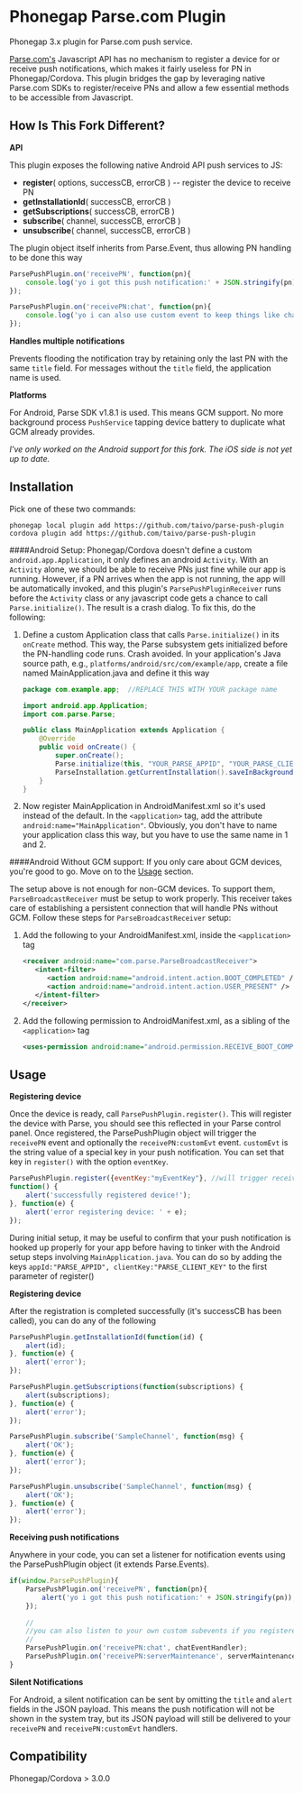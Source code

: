 Phonegap Parse.com Plugin
=========================

Phonegap 3.x plugin for Parse.com push service.

[Parse.com's](http://parse.com) Javascript API has no mechanism to register a device for or receive push notifications, which
makes it fairly useless for PN in Phonegap/Cordova. This plugin bridges the gap by leveraging native Parse.com SDKs
to register/receive PNs and allow a few essential methods to be accessible from Javascript. 

How Is This Fork Different?
--------------------------

**API**

This plugin exposes the following native Android API push services to JS:

* **register**( options, successCB, errorCB )   -- register the device to receive PN
* **getInstallationId**( successCB, errorCB )
* **getSubscriptions**( successCB, errorCB )
* **subscribe**( channel, successCB, errorCB )
* **unsubscribe**( channel, successCB, errorCB )

The plugin object itself inherits from Parse.Event, thus allowing PN handling to be done this way
```javascript
ParsePushPlugin.on('receivePN', function(pn){
	console.log('yo i got this push notification:' + JSON.stringify(pn));
});

ParsePushPlugin.on('receivePN:chat', function(pn){
	console.log('yo i can also use custom event to keep things like chat modularized');
});
```

**Handles multiple notifications**

Prevents flooding the notification tray by retaining only the last PN with the same `title` field. 
For messages without the `title` field, the application name is used.

**Platforms**

For Android, Parse SDK v1.8.1 is used. This means GCM support. No more background process `PushService` tapping 
device battery to duplicate what GCM already provides.

_I've only worked on the Android support for this fork. The iOS side is not yet up to date._


Installation
------------

Pick one of these two commands:

```
phonegap local plugin add https://github.com/taivo/parse-push-plugin
cordova plugin add https://github.com/taivo/parse-push-plugin
```

####Android Setup:
Phonegap/Cordova doesn't define a custom `android.app.Application`, it only defines an android `Activity`. With an `Activity` alone,
we should be able to receive PNs just fine while our app is running. However, if a PN arrives when the app is not running, 
the app will be automatically invoked, and this plugin's `ParsePushPluginReceiver` runs before the `Activity` class or any javascript code
gets a chance to call `Parse.initialize()`. The result is a crash dialog. To fix this, do the following:

1. Define a custom Application class that calls `Parse.initialize()` in its `onCreate` method. This way, the Parse
subsystem gets initialized before the PN-handling code runs. Crash avoided. In your application's Java source path, 
e.g., `platforms/android/src/com/example/app`, create a file named MainApplication.java and define it this way
    ```java
    package com.example.app;  //REPLACE THIS WITH YOUR package name

    import android.app.Application;
    import com.parse.Parse;

    public class MainApplication extends Application {
	    @Override
        public void onCreate() {
            super.onCreate();
            Parse.initialize(this, "YOUR_PARSE_APPID", "YOUR_PARSE_CLIENT_KEY");
            ParseInstallation.getCurrentInstallation().saveInBackground();
        }
    }
    ```
2. Now register MainApplication in AndroidManifest.xml so it's used instead of the default.
In the `<application>` tag, add the attribute `android:name="MainApplication"`. Obviously, you don't have
to name your application class this way, but you have to use the same name in 1 and 2.


####Android Without GCM support:
If you only care about GCM devices, you're good to go. Move on to the [Usage](#usage) section. 

The setup above is not enough for non-GCM devices. To support them, `ParseBroadcastReceiver`
must be setup to work properly. This receiver takes care of establishing a persistent 
connection that will handle PNs without GCM. Follow these steps for `ParseBroadcastReceiver` setup:

1. Add the following to your AndroidManifest.xml, inside the `<application>` tag
    ```xml
    <receiver android:name="com.parse.ParseBroadcastReceiver">
       <intent-filter>
          <action android:name="android.intent.action.BOOT_COMPLETED" />
          <action android:name="android.intent.action.USER_PRESENT" />
       </intent-filter>
    </receiver>
    ```
    
2. Add the following permission to AndroidManifest.xml, as a sibling of the `<application>` tag
    ```xml
    <uses-permission android:name="android.permission.RECEIVE_BOOT_COMPLETED" />
    ```
 

Usage
-----
**Registering device**

Once the device is ready, call ```ParsePushPlugin.register()```. This will register the device with Parse, 
you should see this reflected in your Parse control panel. Once registered, the ParsePushPlugin object
will trigger the ```receivePN``` event and optionally the ```receivePN:customEvt``` event. ```customEvt``` 
is the string value of a special key in your push notification. You can set that key in ```register()``` with
the option ```eventKey```.

```javascript
ParsePushPlugin.register({eventKey:"myEventKey"}, //will trigger receivePN[pnObj.myEventKey]
function() {
	alert('successfully registered device!');
}, function(e) {
	alert('error registering device: ' + e);
});
```

During initial setup, it may be useful to confirm that your push notification is hooked up properly for your
app before having to tinker with the Android setup steps involving `MainApplication.java`. You can do so by adding the keys 
`appId:"PARSE_APPID", clientKey:"PARSE_CLIENT_KEY"` to the first parameter of register() 



**Registering device**

After the registration is completed successfully (it's successCB has been called), you can do any of the following
```javascript
ParsePushPlugin.getInstallationId(function(id) {
    alert(id);
}, function(e) {
    alert('error');
});

ParsePushPlugin.getSubscriptions(function(subscriptions) {
    alert(subscriptions);
}, function(e) {
    alert('error');
});

ParsePushPlugin.subscribe('SampleChannel', function(msg) {
    alert('OK');
}, function(e) {
    alert('error');
});

ParsePushPlugin.unsubscribe('SampleChannel', function(msg) {
    alert('OK');
}, function(e) {
    alert('error');
});
```


**Receiving push notifications**

Anywhere in your code, you can set a listener for notification events using the ParsePushPlugin object (it extends Parse.Events).
```javascript
if(window.ParsePushPlugin){
	ParsePushPlugin.on('receivePN', function(pn){
		alert('yo i got this push notification:' + JSON.stringify(pn));
	});
	
	//
	//you can also listen to your own custom subevents if you registered eventKey
	//
	ParsePushPlugin.on('receivePN:chat', chatEventHandler);
	ParsePushPlugin.on('receivePN:serverMaintenance', serverMaintenanceHandler);
}
```


**Silent Notifications**

For Android, a silent notification can be sent by omitting the `title` and `alert` fields in the
JSON payload. This means the push notification will not be shown in the system tray, but its JSON
payload will still be delivered to your `receivePN` and `receivePN:customEvt` handlers. 


Compatibility
-------------
Phonegap/Cordova > 3.0.0
